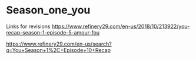 # Season_one_you
Links for revisions
https://www.refinery29.com/en-us/2018/10/213922/you-recap-season-1-episode-5-amour-fou

https://www.refinery29.com/en-us/search?q=You+Season+1%2C+Episode+10+Recap
